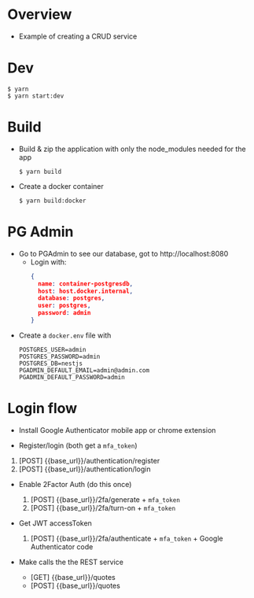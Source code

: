 # Overview
- Example of creating a CRUD service


# Dev
```shell
$ yarn 
$ yarn start:dev
```

# Build
- Build & zip the application with only the node_modules needed for the app
  ```shell
  $ yarn build
  ```
- Create a docker container
  ```shell
  $ yarn build:docker
  ```


# PG Admin
- Go to PGAdmin to see our database, got to http://localhost:8080
  - Login with:
    ```json
    {
      name: container-postgresdb,
      host: host.docker.internal,
      database: postgres,
      user: postgres,
      password: admin
    }
    ```
- Create a `docker.env` file with
  ```shell
  POSTGRES_USER=admin
  POSTGRES_PASSWORD=admin
  POSTGRES_DB=nestjs
  PGADMIN_DEFAULT_EMAIL=admin@admin.com
  PGADMIN_DEFAULT_PASSWORD=admin
  ```



# Login flow
- Install Google Authenticator mobile app or chrome extension

- Register/login (both get a `mfa_token`)
1. [POST] {{base_url}}/authentication/register
2. [POST] {{base_url}}/authentication/login

- Enable 2Factor Auth (do this once)
  1. [POST] {{base_url}}/2fa/generate + `mfa_token`
  2. [POST] {{base_url}}/2fa/turn-on + `mfa_token`

- Get JWT accessToken
  1. [POST] {{base_url}}/2fa/authenticate + `mfa_token` + Google Authenticator code

- Make calls the the REST service
  - [GET] {{base_url}}/quotes
  - [POST] {{base_url}}/quotes











